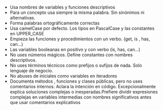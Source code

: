 - Usa nombres de variables y funciones descriptivos
- Para un concepto usa siempre la misma palabra. Sin sinónimos ni alternativas.
- Forma palabras ortográficamente correctas
- Usa camelCase por defecto. Los tipos en PascalCase y las constantes en UPPER_CASE
- Empieza las funciones y procedimientos con un verbo. (get, is , has, can...)
- Las variables booleanas en positivo y con verbo (is, has, can...)
- No uses números mágicos. Define constantes con nombres descriptivos.
- No uses términos técnicos como prefijos o sufijos de nada. Solo lenguaje de negocio.
- No abuses de iniciales como variables en iteradores
- Documenta métodos , funciones y clases públicas, pero no uses comentarios internos. Aclara la intención en código. Excepcionalmente explica soluciones complejas o inesperadas.Prefiere dividir expresiones complejas en variables intermedias con nombres significativos antes que usar comentarios explicativos
